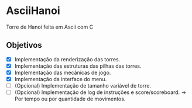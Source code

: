 # AsciiHanoi
Torre de Hanoi feita em Ascii com C

## Objetivos
- [x] Implementação da renderização das torres.
- [x] Implementação das estruturas das pilhas das torres.
- [x] Implementação das mecânicas de jogo.
- [x] Implementação da interface do menu.
- [ ] (Opcional) Implementação de tamanho variável de torre.
- [ ] (Opcional) Implementação de log de instruções e score/scoreboard. -> Por tempo ou por quantidade de movimentos.
